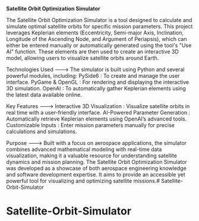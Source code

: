 **Satellite Orbit Optimization Simulator**

The Satellite Orbit Optimization Simulator is a tool designed to calculate and simulate optimal satellite orbits for specific mission parameters. This project leverages Keplerian elements (Eccentricity, Semi-major Axis, Inclination, Longitude of the Ascending Node, and Argument of Periapsis), which can either be entered manually or automatically generated using the tool's "Use AI" function. These elements are then used to create an interactive 3D model, allowing users to visualize satellite orbits around Earth.

Technologies Used --->
    The simulator is built using Python and several powerful modules, including:
        PySide6         : To create and manage the user interface.
        PyGame & OpenGL : For rendering and displaying the interactive 3D simulation.
        OpenAI          : To automatically gather Keplerian elements using the latest data available online.

Key Features --->
    Interactive 3D Visualization    : Visualize satellite orbits in real time with a user-friendly interface.
    AI-Powered Parameter Generation : Automatically retrieve Keplerian elements using OpenAI’s advanced tools.
    Customizable Inputs             : Enter mission parameters manually for precise calculations and simulations.

Purpose --->
    Built with a focus on aerospace applications, the simulator combines advanced mathematical modeling with real-time data visualization, making it a valuable resource for understanding satellite dynamics and mission planning. The Satellite Orbit Optimization Simulator was developed as a showcase of both aerospace engineering knowledge and software development expertise. It aims to provide an accessible yet powerful tool for visualizing and optimizing satellite missions.# Satellite-Orbit-Simulator
# Satellite-Orbit-Simulator
